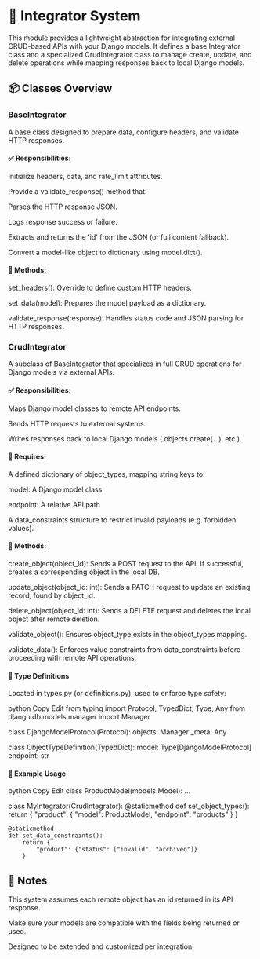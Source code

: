 # 🔌 Integrator System
This module provides a lightweight abstraction for integrating external CRUD-based APIs with your Django models. It defines a base Integrator class and a specialized CrudIntegrator class to manage create, update, and delete operations while mapping responses back to local Django models.

## 📦 Classes Overview
### BaseIntegrator
A base class designed to prepare data, configure headers, and validate HTTP responses.

#### ✅ Responsibilities:
Initialize headers, data, and rate_limit attributes.

Provide a validate_response() method that:

Parses the HTTP response JSON.

Logs response success or failure.

Extracts and returns the 'id' from the JSON (or full content fallback).

Convert a model-like object to dictionary using model.dict().

#### 🔧 Methods:
set_headers(): Override to define custom HTTP headers.

set_data(model): Prepares the model payload as a dictionary.

validate_response(response): Handles status code and JSON parsing for HTTP responses.

### CrudIntegrator
A subclass of BaseIntegrator that specializes in full CRUD operations for Django models via external APIs.

#### ✅ Responsibilities:
Maps Django model classes to remote API endpoints.

Sends HTTP requests to external systems.

Writes responses back to local Django models (.objects.create(...), etc.).

#### 🧠 Requires:
A defined dictionary of object_types, mapping string keys to:

model: A Django model class

endpoint: A relative API path

A data_constraints structure to restrict invalid payloads (e.g. forbidden values).

#### 🔧 Methods:
create_object(object_id):
Sends a POST request to the API. If successful, creates a corresponding object in the local DB.

update_object(object_id: int):
Sends a PATCH request to update an existing record, found by object_id.

delete_object(object_id: int):
Sends a DELETE request and deletes the local object after remote deletion.

validate_object():
Ensures object_type exists in the object_types mapping.

validate_data():
Enforces value constraints from data_constraints before proceeding with remote API operations.

#### 🧱 Type Definitions
Located in types.py (or definitions.py), used to enforce type safety:

python
Copy
Edit
from typing import Protocol, TypedDict, Type, Any
from django.db.models.manager import Manager

class DjangoModelProtocol(Protocol):
    objects: Manager
    _meta: Any

class ObjectTypeDefinition(TypedDict):
    model: Type[DjangoModelProtocol]
    endpoint: str
#### 🧪 Example Usage
python
Copy
Edit
class ProductModel(models.Model):
    ...

class MyIntegrator(CrudIntegrator):
    @staticmethod
    def set_object_types():
        return {
            "product": {
                "model": ProductModel,
                "endpoint": "products"
            }
        }

    @staticmethod
    def set_data_constraints():
        return {
            "product": {"status": ["invalid", "archived"]}
        }
## 🚨 Notes
This system assumes each remote object has an id returned in its API response.

Make sure your models are compatible with the fields being returned or used.

Designed to be extended and customized per integration.

